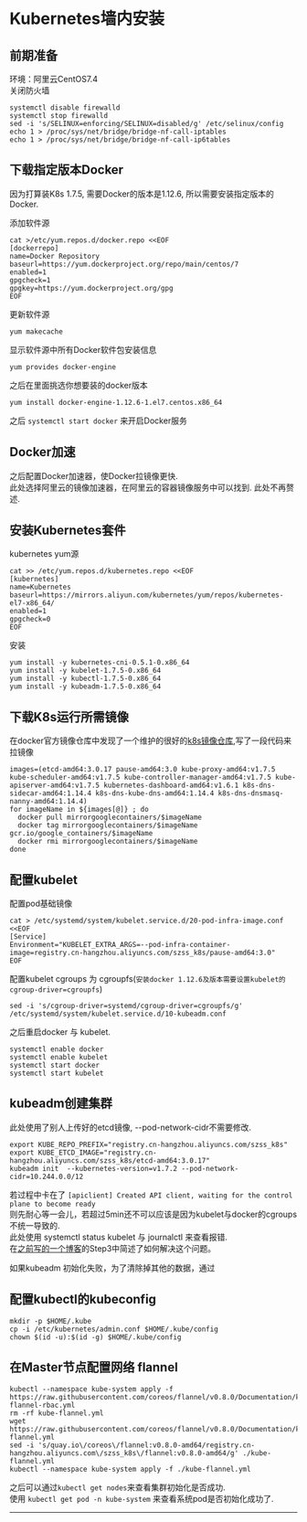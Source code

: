 # Kubernetes墙内安装

## 前期准备
环境：阿里云CentOS7.4 <br>
关闭防火墙 <br>
```shell
systemctl disable firewalld
systemctl stop firewalld
sed -i 's/SELINUX=enforcing/SELINUX=disabled/g' /etc/selinux/config
echo 1 > /proc/sys/net/bridge/bridge-nf-call-iptables
echo 1 > /proc/sys/net/bridge/bridge-nf-call-ip6tables
```

## 下载指定版本Docker
因为打算装K8s 1.7.5, 需要Docker的版本是1.12.6, 所以需要安装指定版本的Docker. <br>

添加软件源 <br>
```
cat >/etc/yum.repos.d/docker.repo <<EOF
[dockerrepo]
name=Docker Repository
baseurl=https://yum.dockerproject.org/repo/main/centos/7
enabled=1
gpgcheck=1
gpgkey=https://yum.dockerproject.org/gpg
EOF
```
更新软件源

`yum makecache`

显示软件源中所有Docker软件包安装信息

`yum provides docker-engine`

之后在里面挑选你想要装的docker版本 

`yum install docker-engine-1.12.6-1.el7.centos.x86_64`

之后 `systemctl start docker` 来开启Docker服务 <br>
 
## Docker加速
之后配置Docker加速器，使Docker拉镜像更快. <br>
此处选择阿里云的镜像加速器，在阿里云的容器镜像服务中可以找到. 此处不再赘述.<br>

## 安装Kubernetes套件

kubernetes yum源
```shell
cat >> /etc/yum.repos.d/kubernetes.repo <<EOF
[kubernetes]
name=Kubernetes
baseurl=https://mirrors.aliyun.com/kubernetes/yum/repos/kubernetes-el7-x86_64/
enabled=1
gpgcheck=0
EOF
```
安装
```shell
yum install -y kubernetes-cni-0.5.1-0.x86_64 
yum install -y kubelet-1.7.5-0.x86_64 
yum install -y kubectl-1.7.5-0.x86_64 
yum install -y kubeadm-1.7.5-0.x86_64
```

## 下载K8s运行所需镜像
在docker官方镜像仓库中发现了一个维护的很好的[k8s镜像仓库](https://hub.docker.com/u/mirrorgooglecontainers/),写了一段代码来拉镜像
```shell
images=(etcd-amd64:3.0.17 pause-amd64:3.0 kube-proxy-amd64:v1.7.5 kube-scheduler-amd64:v1.7.5 kube-controller-manager-amd64:v1.7.5 kube-apiserver-amd64:v1.7.5 kubernetes-dashboard-amd64:v1.6.1 k8s-dns-sidecar-amd64:1.14.4 k8s-dns-kube-dns-amd64:1.14.4 k8s-dns-dnsmasq-nanny-amd64:1.14.4)
for imageName in ${images[@]} ; do
  docker pull mirrorgooglecontainers/$imageName
  docker tag mirrorgooglecontainers/$imageName gcr.io/google_containers/$imageName
  docker rmi mirrorgooglecontainers/$imageName
done
```

## 配置kubelet

配置pod基础镜像
```shell
cat > /etc/systemd/system/kubelet.service.d/20-pod-infra-image.conf <<EOF
[Service]
Environment="KUBELET_EXTRA_ARGS=--pod-infra-container-image=registry.cn-hangzhou.aliyuncs.com/szss_k8s/pause-amd64:3.0"
EOF
```

配置kubelet cgroups 为 cgroupfs(`安装docker 1.12.6及版本需要设置kubelet的cgroup-driver=cgroupfs`)
```shell
sed -i 's/cgroup-driver=systemd/cgroup-driver=cgroupfs/g' /etc/systemd/system/kubelet.service.d/10-kubeadm.conf
```
之后重启docker 与 kubelet.
```shell
systemctl enable docker
systemctl enable kubelet
systemctl start docker
systemctl start kubelet
```

## kubeadm创建集群
此处使用了别人上传好的etcd镜像, --pod-network-cidr不需要修改.<br>
```
export KUBE_REPO_PREFIX="registry.cn-hangzhou.aliyuncs.com/szss_k8s"
export KUBE_ETCD_IMAGE="registry.cn-hangzhou.aliyuncs.com/szss_k8s/etcd-amd64:3.0.17"
kubeadm init  --kubernetes-version=v1.7.2 --pod-network-cidr=10.244.0.0/12
```

若过程中卡在了
`[apiclient] Created API client, waiting for the control plane to become ready`<br>
则先耐心等一会儿，若超过5min还不可以应该是因为kubelet与docker的cgroups不统一导致的. <br>
此处使用 systemctl status kubelet 与 journalctl 来查看报错.<br>
在[之前写的一个博客](https://humbertzhang.github.io/2018/02/21/%E5%88%A9%E7%94%A8Kubeadm%E5%90%91Kubernetes%E9%9B%86%E7%BE%A4%E5%8A%A0%E5%85%A5%E8%8A%82%E7%82%B9/)的Step3中简述了如何解决这个问题。

如果kubeadm 初始化失败，为了清除掉其他的数据，通过

## 配置kubectl的kubeconfig
```shell
mkdir -p $HOME/.kube
cp -i /etc/kubernetes/admin.conf $HOME/.kube/config
chown $(id -u):$(id -g) $HOME/.kube/config
```

## 在Master节点配置网络 flannel
```shell
kubectl --namespace kube-system apply -f https://raw.githubusercontent.com/coreos/flannel/v0.8.0/Documentation/kube-flannel-rbac.yml
rm -rf kube-flannel.yml 
wget https://raw.githubusercontent.com/coreos/flannel/v0.8.0/Documentation/kube-flannel.yml
sed -i 's/quay.io\/coreos\/flannel:v0.8.0-amd64/registry.cn-hangzhou.aliyuncs.com\/szss_k8s\/flannel:v0.8.0-amd64/g' ./kube-flannel.yml
kubectl --namespace kube-system apply -f ./kube-flannel.yml
```
之后可以通过`kubectl get nodes`来查看集群初始化是否成功.<br>
使用 `kubectl get pod -n kube-system` 来查看系统pod是否初始化成功了. <br>

***


